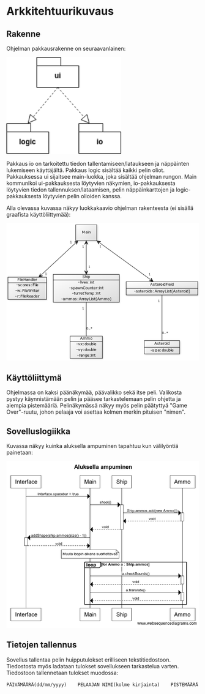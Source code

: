 # Arkkitehtuurikuvaus

## Rakenne
Ohjelman pakkausrakenne on seuraavanlainen:

<img src="https://github.com/mancato/otm-harjoitustyo/blob/master/dokumentaatio/kuvat/pakkauskaavio.png" width="300">

Pakkaus io on tarkoitettu tiedon tallentamiseen/lataukseen ja näppäinten lukemiseen käyttäjältä. Pakkaus logic sisältää kaikki pelin oliot.
Pakkauksessa ui sijaitsee main-luokka, joka sisältää ohjelman rungon. Main kommunikoi ui-pakkauksesta löytyvien näkymien, io-pakkauksesta löytyvien tiedon tallennuksen/lataamisen, pelin näppäinkarttojen ja logic-pakkauksesta löytyvien pelin olioiden kanssa.

Alla olevassa kuvassa näkyy luokkakaavio ohjelman rakenteesta (ei sisällä graafista käyttöliittymää):

<img src="https://github.com/mancato/otm-harjoitustyo/blob/master/dokumentaatio/kuvat/465b64f7.png" width="600">

## Käyttöliittymä

Ohjelmassa on kaksi päänäkymää, päävalikko sekä itse peli. Valikosta pystyy käynnistämään pelin ja pääsee tarkastelemaan pelin ohjetta ja aiempia pistemääriä. Pelinäkymässä näkyy myös pelin päätyttyä "Game Over"-ruutu, johon pelaaja voi asettaa kolmen merkin pituisen "nimen".

## Sovelluslogiikka

Kuvassa näkyy kuinka aluksella ampuminen tapahtuu kun välilyöntiä painetaan:

<img src="https://github.com/mancato/otm-harjoitustyo/blob/master/dokumentaatio/kuvat/Aluksella%20ampuminen.png" width="600">

## Tietojen tallennus

Sovellus tallentaa pelin huipputulokset erilliseen tekstitiedostoon. Tiedostosta myös ladataan tulokset sovellukseen tarkastelua varten. Tiedostoon tallennetaan tulokset muodossa: 
```
PÄIVÄMÄÄRÄ(dd/mm/yyyy)    PELAAJAN NIMI(kolme kirjainta)    PISTEMÄÄRÄ    
```
